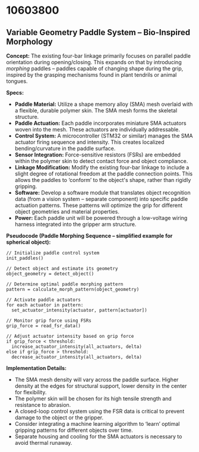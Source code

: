 # 10603800

## Variable Geometry Paddle System – Bio-Inspired Morphology

**Concept:** The existing four-bar linkage primarily focuses on parallel paddle orientation during opening/closing. This expands on that by introducing *morphing* paddles – paddles capable of changing shape during the grip, inspired by the grasping mechanisms found in plant tendrils or animal tongues.

**Specs:**

*   **Paddle Material:** Utilize a shape memory alloy (SMA) mesh overlaid with a flexible, durable polymer skin. The SMA mesh forms the skeletal structure.
*   **Paddle Actuation:** Each paddle incorporates miniature SMA actuators woven into the mesh. These actuators are individually addressable.
*   **Control System:** A microcontroller (STM32 or similar) manages the SMA actuator firing sequence and intensity. This creates localized bending/curvature in the paddle surface.
*   **Sensor Integration:** Force-sensitive resistors (FSRs) are embedded within the polymer skin to detect contact force and object compliance.
*   **Linkage Modification:** Modify the existing four-bar linkage to include a slight degree of rotational freedom at the paddle connection points. This allows the paddles to ‘conform’ to the object's shape, rather than rigidly gripping.
*   **Software:** Develop a software module that translates object recognition data (from a vision system – separate component) into specific paddle actuation patterns. These patterns will optimize the grip for different object geometries and material properties.
*   **Power:** Each paddle unit will be powered through a low-voltage wiring harness integrated into the gripper arm structure.

**Pseudocode (Paddle Morphing Sequence – simplified example for spherical object):**

```
// Initialize paddle control system
init_paddles()

// Detect object and estimate its geometry
object_geometry = detect_object()

// Determine optimal paddle morphing pattern
pattern = calculate_morph_pattern(object_geometry)

// Activate paddle actuators
for each actuator in pattern:
  set_actuator_intensity(actuator, pattern[actuator])

// Monitor grip force using FSRs
grip_force = read_fsr_data()

// Adjust actuator intensity based on grip force
if grip_force < threshold:
  increase_actuator_intensity(all_actuators, delta)
else if grip_force > threshold:
  decrease_actuator_intensity(all_actuators, delta)
```

**Implementation Details:**

*   The SMA mesh density will vary across the paddle surface. Higher density at the edges for structural support, lower density in the center for flexibility.
*   The polymer skin will be chosen for its high tensile strength and resistance to abrasion.
*   A closed-loop control system using the FSR data is critical to prevent damage to the object or the gripper.
*   Consider integrating a machine learning algorithm to ‘learn’ optimal gripping patterns for different objects over time.
*   Separate housing and cooling for the SMA actuators is necessary to avoid thermal runaway.